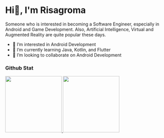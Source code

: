 # Hi👋, I'm Risagroma
Someone who is interested in becoming a Software Engineer, especially in Android and Game Development.
Also, Artificial Intelligence, Virtual and Augmented Reality are quite popular these days.

- 👀 I’m interested in Android Development
- 🌱 I’m currently learning Java, Kotlin, and Flutter
- 💞️ I’m looking to collaborate on Android Development
<!--- 📫 How to reach me ...

Risagroma/Risagroma is a ✨ special ✨ repository because its `README.md` (this file) appears on your GitHub profile.
You can click the Preview link to take a look at your changes.
--->

### Github Stat
<p align="left">
   <a href="https://github.com/Risagroma">
      <img height="180em" src="https://github-readme-stats-eight-theta.vercel.app/api?username=risagroma&show_icons=true&theme=dark&include_all_commits=true&count_private=true"/>
      <img height="180em" src="https://streak-stats.demolab.com?user=risagroma&locale=en&mode=daily&theme=dark&hide_border=false&border_radius=5&order=3"/>
   </a>
</p>
